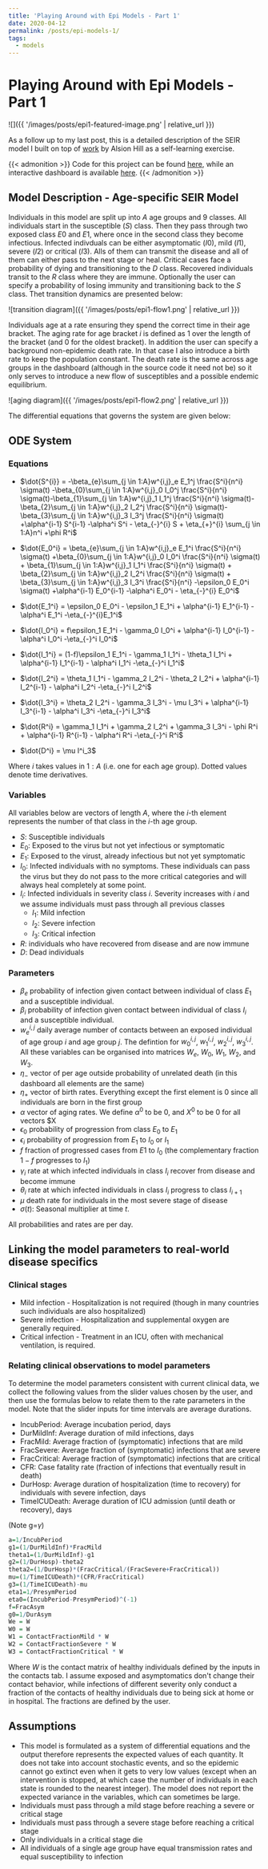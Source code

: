 ```yaml
---
title: 'Playing Around with Epi Models - Part 1'
date: 2020-04-12
permalink: /posts/epi-models-1/
tags:
  - models
---
```


# Playing Around with Epi Models - Part 1

![]({{ '/images/posts/epi1-featured-image.png' | relative_url }})

As a follow up to my last post, this is a detailed description of the SEIR model I built on top of [work](https://alhill.shinyapps.io/COVID19seir/) by Alsion Hill as a self-learning exercise.

{{< admonition >}}
Code for this project can be found [here](https://github.com/demirev/SEIR_COVID19), while an interactive dashboard is available [here](https://demirev.shinyapps.io/SIRinterventions/).
{{< /admonition >}}

## Model Description - Age-specific SEIR Model

Individuals in this model are split up into $A$ age groups and 9 classes. All individuals start in the susceptible ($S$) class. Then they pass through two exposed class $E0$ and $E1$, where once in the second class they become infectious. Infected indivduals can be either asymptomatic ($I0$), mild ($I1$), severe ($I2$) or critical ($I3$). Alls of them can transmit the disease and all of them can either pass to the next stage or heal. Critical cases face a probability of dying and transitioning to the $D$ class. Recovered individuals transit to the $R$ class where they are immune. Optionally the user can specify a probability of losing immunity and transitioning back to the $S$ class. Thet transition dynamics are presented below:

![transition diagram]({{ '/images/posts/epi1-flow1.png' | relative_url }})

Individuals age at a rate ensuring they spend the correct time in their age bracket. The aging rate for age bracket $i$ is defined as $1$ over the length of the bracket (and $0$ for the oldest bracket). In addition the user can specify a background non-epidemic death rate. In that case I also introduce a birth rate to keep the population constant. The death rate is the same across age groups in the dashboard (although in the source code it need not be) so it only serves to introduce a new flow of susceptibles and a possible endemic equilibrium.

![aging diagram]({{ '/images/posts/epi1-flow2.png' | relative_url }})

The differential equations that governs the system are given below:

## ODE System
 
### Equations
* $\dot{S^{i}} = -\beta_{e}\sum_{j \in 1:A}w^{i,j}_e E_1^j \frac{S^i}{n^i} \sigma(t) -\beta_{0}\sum_{j \in 1:A}w^{i,j}_0 I_0^j \frac{S^i}{n^i} \sigma(t)-\beta_{1}\sum_{j \in 1:A}w^{i,j}_1 I_1^j \frac{S^i}{n^i} \sigma(t)-\beta_{2}\sum_{j \in 1:A}w^{i,j}_2 I_2^j \frac{S^i}{n^i} \sigma(t)-\beta_{3}\sum_{j \in 1:A}w^{i,j}_3 I_3^j \frac{S^i}{n^i} \sigma(t) +\alpha^{i-1} S^{i-1} -\alpha^i S^i - \eta_{-}^{i} S + \eta_{+}^{i} \sum_{j \in 1:A}n^i +\phi R^i$

* $\dot{E_0^i} = \beta_{e}\sum_{j \in 1:A}w^{i,j}_e E_1^i \frac{S^i}{n^i} \sigma(t) +\beta_{0}\sum_{j \in 1:A}w^{i,j}_0 I_0^i \frac{S^i}{n^i} \sigma(t) + \beta_{1}\sum_{j \in 1:A}w^{i,j}_1 I_1^i \frac{S^i}{n^i} \sigma(t) + \beta_{2}\sum_{j \in 1:A}w^{i,j}_2 I_2^i \frac{S^i}{n^i} \sigma(t) + \beta_{3}\sum_{j \in 1:A}w^{i,j}_3 I_3^i \frac{S^i}{n^i} -\epsilon_0 E_0^i \sigma(t) +\alpha^{i-1} E_0^{i-1} -\alpha^i E_0^i - \eta_{-}^{i} E_0^i$

* $\dot{E_1^i} = \epsilon_0 E_0^i - \epsilon_1 E_1^i + \alpha^{i-1} E_1^{i-1} - \alpha^i E_1^i -\eta_{-}^{i}E_1^i$

* $\dot{I_0^i} = f\epsilon_1 E_1^i - \gamma_0 I_0^i + \alpha^{i-1} I_0^{i-1} - \alpha^i I_0^i -\eta_{-}^i I_0^i$

* $\dot{I_1^i} = (1-f)\epsilon_1 E_1^i - \gamma_1 I_1^i - \theta_1 I_1^i + \alpha^{i-1} I_1^{i-1} - \alpha^i I_1^i -\eta_{-}^i I_1^i$

* $\dot{I_2^i} = \theta_1 I_1^i - \gamma_2 I_2^i - \theta_2 I_2^i + \alpha^{i-1} I_2^{i-1} - \alpha^i I_2^i -\eta_{-}^i I_2^i$

* $\dot{I_3^i} = \theta_2 I_2^i - \gamma_3 I_3^i - \mu I_3^i + \alpha^{i-1} I_3^{i-1} - \alpha^i I_3^i -\eta_{-}^i I_3^i$

* $\dot{R^i} = \gamma_1 I_1^i + \gamma_2 I_2^i + \gamma_3 I_3^i - \phi R^i + \alpha^{i-1} R^{i-1} - \alpha^i R^i -\eta_{-}^i R^i$

* $\dot{D^i}  = \mu I^i_3$

Where $i$ takes values in $1:A$ (i.e. one for each age group). Dotted values denote time derivatives.

### Variables
All variables below are vectors of length $A$, where the $i$-th element represents the number of that class in the $i$-th age group.
* $S$: Susceptible individuals
* $E_0$: Exposed to the virus but not yet infectious or symptomatic
* $E_1$: Exposed to the virust, already infectious but not yet symptomatic
* $I_0$: Infected individuals with no symptoms. These individuals can pass the virus but they do not pass to the more critical categories and will always heal completely at some point.
* $I_i$: Infected individuals in severity class $i$. Severity increases with $i$ and we assume individuals must pass through all previous classes
  * $I_1$: Mild infection 
  * $I_2$: Severe infection 
  * $I_3$: Critical infection 
* $R$: individuals who have recovered from disease and are now immune
* $D$: Dead individuals


### Parameters
* $\beta_e$ probability of infection given contact between individual of class $E_1$ and a susceptible individual.
* $\beta_i$ probability of infection given contact between individual of class $I_i$ and a susceptible individual.
* $w_{e}^{i,j}$ daily average number of contacts between an exposed individual of age group $i$ and age group $j$. The defintion for $w_0^{i,j}$, $w_1^{i,j}$, $w_2^{i,j}$, $w_3^{i,j}$. All these variables can be organised into matrices $W_e$, $W_0$, $W_1$, $W_2$, and $W_3$.
* $\eta_{-}$ vector of per age outside probability of unrelated death (in this dashboard all elements are the same)
* $\eta_{+}$ vector of birth rates. Everything except the first element is $0$ since all individuals are born in the first group
* $\alpha$ vector of aging rates. We define $\alpha^0$ to be $0$, and $X^0$ to be $0$ for all vectors $X
* $\epsilon_0$ probability of progression from class $E_0$ to $E_1$
* $\epsilon_i$ probability of progression from $E_1$ to $I_0$ or $I_1$
* $f$ fraction of progressed cases from $E1$ to $I_0$ (the complementary fraction $1-f$ progresses to $I_1$)
* $\gamma_i$ rate at which infected individuals in class $I_i$ recover from disease and become immune
* $\theta_i$ rate at which infected individuals in class $I_i$ progress to class $I_{i+1}$
* $\mu$ death rate for individuals in the most severe stage of disease
* $\sigma(t)$: Seasonal multiplier at time $t$.

All probabilities and rates are per day.

## Linking the model parameters to real-world disease specifics

### Clinical stages

* Mild infection - Hospitalization is not required (though in many countries such individuals are also hospitalized)
* Severe infection - Hospitalization and supplemental oxygen are generally required.
* Critical infection - Treatment in an ICU, often with mechanical ventilation, is required.

### Relating clinical observations to model parameters

To determine the model parameters consistent with current clinical data, we collect the following values from the slider values chosen by the user, and then use the formulas below to relate them to the rate parameters in the model. Note that the slider inputs for time intervals are average durations. 

* IncubPeriod:  Average incubation period, days
* DurMildInf: Average duration of mild infections, days
* FracMild: Average fraction of (symptomatic) infections that are mild
* FracSevere: Average fraction of (symptomatic) infections that are severe
* FracCritical: Average fraction of (symptomatic) infections that are critical
* CFR: Case fatality rate (fraction of infections that eventually result in death)
* DurHosp: Average duration of hospitalization (time to recovery) for individuals with severe infection, days
* TimeICUDeath: Average duration of ICU admission (until death or recovery), days

(Note g=$\gamma$)
```r
a=1/IncubPeriod
g1=(1/DurMildInf)*FracMild
theta1=(1/DurMildInf)-g1
g2=(1/DurHosp)-theta2
theta2=(1/DurHosp)*(FracCritical/(FracSevere+FracCritical))
mu=(1/TimeICUDeath)*(CFR/FracCritical)
g3=(1/TimeICUDeath)-mu
eta1=1/PresymPeriod
eta0=(IncubPeriod-PresymPeriod)^(-1)
f=FracAsym
g0=1/DurAsym
We = W
W0 = W
W1 = ContactFractionMild * W
W2 = ContactFractionSevere * W
W3 = ContactFractionCritical * W
```

Where $W$ is the contact matrix of healthy individuals defined by the inputs in the contacts tab. I assume exposed and asymptomatics don't change their contact behavior, while infections of different severity only conduct a fraction of the contacts of healthy individuals due to being sick at home or in hospital. The fractions are defined by the user.

## Assumptions

* This model is formulated as a system of differential equations and the output therefore represents the expected values of each quantity. It does not take into account stochastic events, and so the epidemic cannot go extinct even when it gets to very low values (except when an intervention is stopped, at which case the number of individuals in each state is rounded to the nearest integer). The model does not report the expected variance in the variables, which can sometimes be large. 
* Individuals must pass through a mild stage before reaching a severe or critical stage
* Individuals must pass through a severe stage before reaching a critical stage
* Only individuals in a critical stage die
* All individuals of a single age group have equal transmission rates and equal susceptibility to infection


